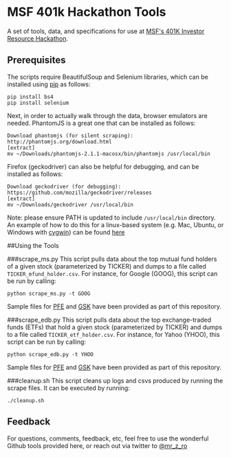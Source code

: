 # MSF 401k Hackathon Tools

A set of tools, data, and specifications for use at [MSF's 401K Investor Resource Hackathon](https://twitter.com/MSF_USA/status/837702440636067840).

## Prerequisites

The scripts require BeautifulSoup and Selenium libraries, which can be installed using [pip](https://pip.pypa.io/en/stable/installing/) as follows:

```
pip install bs4
pip install selenium
```

Next, in order to actually walk through the data, browser emulators are needed. PhantomJS is a great one that can be installed as follows:

```
Download phantomjs (for silent scraping):
http://phantomjs.org/download.html
[extract]
mv ~/Downloads/phantomjs-2.1.1-macosx/bin/phantomjs /usr/local/bin
```

Firefox (geckodriver) can also be helpful for debugging, and can be installed as follows:

```
Download geckodriver (for debugging):
https://github.com/mozilla/geckodriver/releases
[extract]
mv ~/Downloads/geckodriver /usr/local/bin
```

Note: please ensure PATH is updated to include `/usr/local/bin` directory. An example of how to do this for a linux-based system (e.g. Mac, Ubuntu, or Windows with [cygwin](https://www.cygwin.com/)) can be found [here](http://stackoverflow.com/questions/14637979/how-to-permanently-set-path-on-linux)

##Using the Tools

###scrape_ms.py
This script pulls data about the top mutual fund holders of a given stock (parameterized by TICKER) and dumps to a file called `TICKER_mfund_holder.csv`. For instance, for Google (GOOG), this script can be run by calling:

```
python scrape_ms.py -t GOOG
```

Sample files for [PFE](https://github.com/mr-z-ro/msf-401k-hackathon-tools/blob/master/PFE_mfund_holders.csv) and [GSK](https://github.com/mr-z-ro/msf-401k-hackathon-tools/blob/master/GSK_mfund_holders.csv) have been provided as part of this repository.

###scrape_edb.py
This script pulls data about the top exchange-traded funds (ETFs) that hold a given stock (parameterized by TICKER) and dumps to a file called `TICKER_etf_holder.csv`. For instance, for Yahoo (YHOO), this script can be run by calling:

```
python scrape_edb.py -t YHOO
```

Sample files for [PFE](https://github.com/mr-z-ro/msf-401k-hackathon-tools/blob/master/PFE_etf_holders.csv) and [GSK](https://github.com/mr-z-ro/msf-401k-hackathon-tools/blob/master/GSK_etf_holders.csv) have been provided as part of this repository.

###cleanup.sh
This script cleans up logs and csvs produced by running the scrape files. It can be executed by running:

```
./cleanup.sh
```

## Feedback

For questions, comments, feedback, etc, feel free to use the wonderful Github tools provided here, or reach out via twitter to [@mr_z_ro](https://twitter.com/mr_z_ro)
